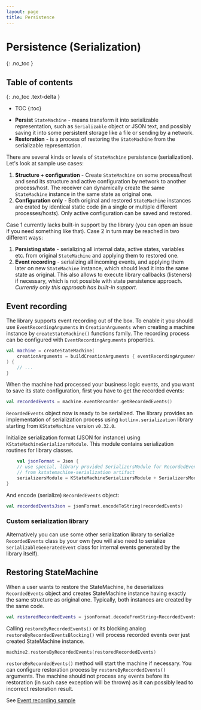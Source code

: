 ```yaml
---
layout: page
title: Persistence
---
```


# Persistence (Serialization)
{: .no_toc }

## Table of contents
{: .no_toc .text-delta }

- TOC
{:toc}

* **Persist** `StateMachine` - means transform it into serializable representation, such as `Serializable` object or
  JSON text, and possibly saving it into some persistent storage like a file or sending by a network.
* **Restoration** - is a process of restoring the `StateMachine` from the serializable representation.

There are several kinds or levels of `StateMachine` persistence (serialization). Let's look at sample use cases:

1) **Structure + configuration** - Create `StateMachine` on some process/host and send its structure and
   active configuration by network to another process/host.
   The receiver can dynamically create the same `StateMachine` instance in the same state as original one.
2) **Configuration only** - Both original and restored `StateMachine` instances are crated by identical static code
   (in a single or multiple different processes/hosts). Only active configuration can be saved and restored.

Case 1 currently lacks built-in support by the library (you can open an issue if you need something like that).
Case 2 in turn may be reached in two different ways:

1) **Persisting state** - serializing all internal data, active states, variables etc. from original `StateMachine` and
   applying them to restored one.
2) **Event recording** - serializing all incoming events, and applying them later on new `StateMachine` instance,
   which should lead it into the same state as original. This also allows to execute library callbacks (listeners)
   if necessary, which is not possible with state persistence approach.
   _Currently only this approach has built-in support._

## Event recording

The library supports event recording out of the box. To enable it you should use `EventRecordingArguments` in
`CreationArguments` when creating a machine instance by `createStateMachine()` functions family. The recording process
can be configured with `EventRecordingArguments` properties.

```kotlin
val machine = createStateMachine(
    creationArguments = buildCreationArguments { eventRecordingArguments = buildEventRecordingArguments {} }
) {
    // ...
}
```

When the machine had processed your business logic events, and you want to save its state configuration, first you have
to get the recorded events:

```kotlin
val recordedEvents = machine.eventRecorder.getRecordedEvents()
```

`RecordedEvents` object now is ready to be serialized. The library provides an implementation
of serialization process using `kotlinx.serialization` library starting from `KStateMachine` version `v0.32.0`.

Initialize serialization format (JSON for instance) using `KStateMachineSerializersModule`. This module contains
serialization routines for library classes.

```kotlin
    val jsonFormat = Json {
    // use special, library provided SerializersModule for RecordedEvents and its internals
    // from kstatemachine-serialization artifact
    serializersModule = KStateMachineSerializersModule + SerializersModule { /* ... */ }
}
```

And encode (serialize) `RecordedEvents` object:

```kotlin
val recordedEventsJson = jsonFormat.encodeToString(recordedEvents)
```

### Custom serialization library

Alternatively you can use some other serialization library to serialize `RecordedEvents` class by your own
(you will also need to serialize `SerializableGeneratedEvent` class for internal events generated by the library
itself).

## Restoring StateMachine

When a user wants to restore the StateMachine, he deserializes `RecordedEvents` object and
creates StateMachine instance having exactly the same structure as original one.
Typically, both instances are created by the same code.

```kotlin
val restoredRecordedEvents = jsonFormat.decodeFromString<RecordedEvents>(recordedEventsJson)
```

Calling `restoreByRecordedEvents()` or its blocking analog `restoreByRecordedEventsBlocking()` will process
recorded events over just created StateMachine instance.

```kotlin
machine2.restoreByRecordedEvents(restoredRecordedEvents)
```

`restoreByRecordedEvents()` method will start the machine if necessary.
You can configure restoration process by `restoreByRecordedEvents()` arguments.
The machine should not process any events before its restoration (in such case exception will be thrown) as
it can possibly lead to incorrect restoration result.

See [Event recording sample](https://github.com/KStateMachine/kstatemachine/tree/master/samples/src/commonMain/kotlin/ru/nsk/samples/SerializationEventRecordingSample.kt)